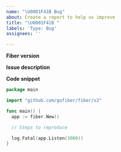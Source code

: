 ```yaml
---
name: "\U0001F41B Bug"
about: Create a report to help us improve
title: "\U0001F41B "
labels: 'Type: Bug'
assignees: ''

---
```


**Fiber version**

**Issue description**

**Code snippet**

```go
package main

import "github.com/gofiber/fiber/v2"

func main() {
  app := fiber.New()

  // Steps to reproduce

  log.Fatal(app.Listen(3000))
}
```
